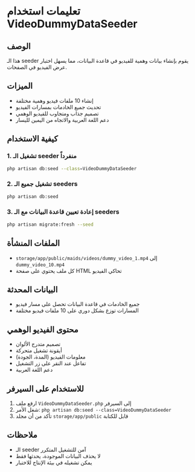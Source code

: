 # تعليمات استخدام VideoDummyDataSeeder

## الوصف
هذا الـ seeder يقوم بإنشاء بيانات وهمية للفيديو في قاعدة البيانات، مما يسهل اختبار عرض الفيديو في الصفحات.

## الميزات
- إنشاء 10 ملفات فيديو وهمية مختلفة
- تحديث جميع الخادمات بمسارات الفيديو
- تصميم جذاب ومتجاوب للفيديو الوهمي
- دعم اللغة العربية والاتجاه من اليمين لليسار

## كيفية الاستخدام

### 1. تشغيل الـ seeder منفرداً
```bash
php artisan db:seed --class=VideoDummyDataSeeder
```

### 2. تشغيل جميع الـ seeders
```bash
php artisan db:seed
```

### 3. إعادة تعيين قاعدة البيانات مع الـ seeders
```bash
php artisan migrate:fresh --seed
```

## الملفات المنشأة
- `storage/app/public/maids/videos/dummy_video_1.mp4` إلى `dummy_video_10.mp4`
- كل ملف يحتوي على صفحة HTML تحاكي الفيديو

## البيانات المحدثة
- جميع الخادمات في قاعدة البيانات تحصل على مسار فيديو
- المسارات توزع بشكل دوري على 10 ملفات فيديو مختلفة

## محتوى الفيديو الوهمي
- تصميم متدرج الألوان
- أيقونة تشغيل متحركة
- معلومات الفيديو (المدة، الجودة)
- تفاعل عند النقر على زر التشغيل
- دعم اللغة العربية

## للاستخدام على السيرفر
1. ارفع ملف `VideoDummyDataSeeder.php` إلى السيرفر
2. شغل الأمر: `php artisan db:seed --class=VideoDummyDataSeeder`
3. تأكد من أن مجلد `storage/app/public` قابل للكتابة

## ملاحظات
- الـ seeder آمن للتشغيل المتكرر
- لا يحذف البيانات الموجودة، يحدثها فقط
- يمكن تشغيله في بيئة الإنتاج للاختبار
